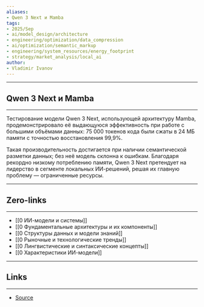 ```yaml
---
aliases: 
- Qwen 3 Next и Mamba 
tags:
- 2025/Sep
- ai/model_design/architecture
- engineering/optimization/data_compression
- ai/optimization/semantic_markup
- engineering/system_resources/energy_footprint
- strategy/market_analysis/local_ai
author:
- Vladimir Ivanov
---
```

-----
##  Qwen 3 Next и Mamba 
-----
Тестирование модели Qwen 3 Next, использующей архитектуру Mamba, продемонстрировало её выдающуюся эффективность при работе с большими объёмами данных: 75 000 токенов кода были сжаты в 24 МБ памяти с точностью восстановления 99,9%. 

Такая производительность достигается при наличии семантической разметки данных; без неё модель склонна к ошибкам. Благодаря рекордно низкому потреблению памяти, Qwen 3 Next претендует на лидерство в сегменте локальных ИИ-решений, решая их главную проблему — ограниченные ресурсы.

---
## Zero-links
---
- [[0 ИИ-модели и системы]]
- [[0 Фундаментальные архитектуры и их компоненты]]
- [[0 Структуры данных и модели знаний]]
- [[0 Рыночные и технологические тренды]]
- [[0 Лингвистические и синтаксические концепты]]
- [[0 Характеристики ИИ-модели]]

---
## Links
---
- [Source](https://t.me/turboproject/2144)